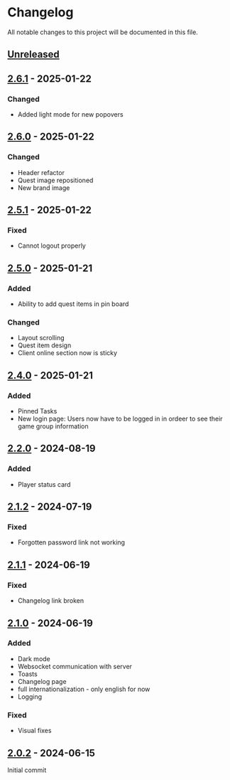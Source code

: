 # Changelog
All notable changes to this project will be documented in this file.

## [Unreleased]

## [2.6.1] - 2025-01-22
### Changed
- Added light mode for new popovers

## [2.6.0] - 2025-01-22
### Changed
- Header refactor
- Quest image repositioned
- New brand image

## [2.5.1] - 2025-01-22
### Fixed
- Cannot logout properly

## [2.5.0] - 2025-01-21
### Added
- Ability to add quest items in pin board

### Changed
- Layout scrolling
- Quest item design
- Client online section now is sticky

## [2.4.0] - 2025-01-21
### Added
- Pinned Tasks
- New login page: Users now have to be logged in in ordeer to see their game group information

## [2.2.0] - 2024-08-19
### Added
- Player status card

## [2.1.2] - 2024-07-19
### Fixed
- Forgotten password link not working

## [2.1.1] - 2024-06-19
### Fixed
- Changelog link broken

## [2.1.0] - 2024-06-19
### Added
- Dark mode
- Websocket communication with server
- Toasts
- Changelog page
- full internationalization - only english for now
- Logging

### Fixed
- Visual fixes

## [2.0.2] - 2024-06-15
Initial commit

[Unreleased]: https://github.com/jmconde/SPTProfileConnectWeb/compare/2.6.1...HEAD
[2.6.1]: https://github.com/jmconde/SPTProfileConnectWeb/compare/2.6.0...2.6.1
[2.6.0]: https://github.com/jmconde/SPTProfileConnectWeb/compare/2.5.1...2.6.0
[2.5.1]: https://github.com/jmconde/SPTProfileConnectWeb/compare/2.5.0...2.5.1
[2.5.0]: https://github.com/jmconde/SPTProfileConnectWeb/compare/2.4.0...2.5.0
[2.4.0]: https://github.com/jmconde/SPTProfileConnectWeb/compare/2.2.0...2.4.0
[2.2.0]: https://github.com/jmconde/SPTProfileConnectWeb/compare/2.1.2...2.2.0
[2.1.2]: https://github.com/jmconde/SPTProfileConnectWeb/compare/2.1.1...2.1.2
[2.1.1]: https://github.com/jmconde/SPTProfileConnectWeb/compare/2.1.0...2.1.1
[2.1.0]: https://github.com/jmconde/SPTProfileConnectWeb/compare/2.0.2...2.1.0
[2.0.2]: https://github.com/jmconde/SPTProfileConnectWeb/releases/tag/2.0.2
